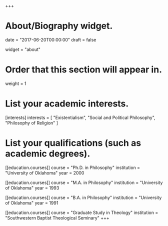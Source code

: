 +++
# About/Biography widget.

date = "2017-06-20T00:00:00"
draft = false

widget = "about"

# Order that this section will appear in.
weight = 1

# List your academic interests.
[interests]
  interests = [
    "Existentialism",
    "Social and Political Philosophy",
    "Philosophy of Religion"
  ]

# List your qualifications (such as academic degrees).
[[education.courses]]
  course = "Ph.D. in Philosophy"
  institution = "University of Oklahoma"
  year = 2000

[[education.courses]]
  course = "M.A. in Philosophy"
  institution = "University of Oklahoma"
  year = 1993
 
[[education.courses]]
  course = "B.A. in Philosophy"
  institution = "University of Oklahoma"
  year = 1991
  
[[education.courses]]
  course = "Graduate Study in Theology"
  institution = "Southwestern Baptist Theological Seminary"
+++



<!-- Courses that I teach regularly are Introduction to Philosophy, Critical Thinking, History of Philosophy (Ancient, Medieval, Early Modern and American), Political Philosophy, Philosophy of Language, Existentialism, Metaphysics, and Aesthetics. -->

<!-- My research has been on the nature and justification of religious belief, the relation of religious belief to ethics, and the role of mystery in religious belief. My recent work is on the problem of religious tolerance, the effect of social media on community, and the the role of religion in counterinsurgencies. -->

<!-- I recently retired as a chaplain in the United States Army Reserve after thirty-three years of service. My service includes tours at Ft. Hood, Texas, Ft. Sill, Oklahoma, and deployments to Iraq and Afghanistan. -->

